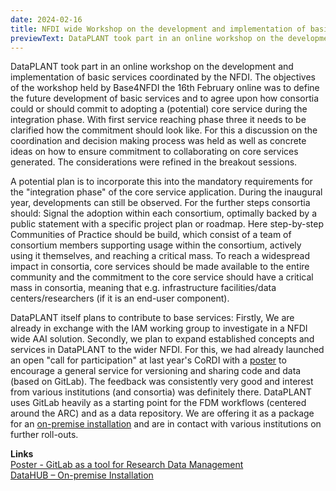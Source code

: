 ```yaml
---
date: 2024-02-16
title: NFDI wide Workshop on the development and implementation of basic services (Base4NFDI) and DataPLANT's contribution 
previewText: DataPLANT took part in an online workshop on the development and implementation of basic services coordinated by the NFDI. The objectives of the workshop held by Base4NFDI the 16th February online was to define the future development of basic services and to agree upon how consortia could or should commit to adopting a (potential) core service during the integration phase. With first service reaching phase three it needs to be clarified how the commitment should look like. For this a discussion on...
---
```


DataPLANT took part in an online workshop on the development and implementation of basic services coordinated by the NFDI. The objectives of the workshop held by Base4NFDI the 16th February online was to define the future development of basic services and to agree upon how consortia could or should commit to adopting a (potential) core service during the integration phase. With first service reaching phase three it needs to be clarified how the commitment should look like. For this a discussion on the coordination and decision making process was held as well as concrete ideas on how to ensure commitment to collaborating on core services generated. The considerations were refined in the breakout sessions.

A potential plan is to incorporate this into the mandatory requirements for the "integration phase" of the core service application. During the inaugural year, developments can still be observed. For the further steps consortia should: Signal the adoption within each consortium, optimally backed by a public statement with a specific project plan or roadmap. Here step-by-step Communities of Practice should be build, which consist of a team of consortium members supporting usage within the consortium, actively using it themselves, and reaching a critical mass. To reach a widespread impact in consortia, core services should be made available to the entire community and the commitment to the core service should have a critical mass in consortia, meaning that e.g. infrastructure facilities/data centers/researchers (if it is an end-user component).

DataPLANT itself plans to contribute to base services: Firstly, We are already in exchange with the IAM working group to investigate in a NFDI wide AAI solution. Secondly, we plan to expand established concepts and services in DataPLANT to the wider NFDI.  For this, we had already launched an open "call for participation" at last year's CoRDI with a [poster](https://zenodo.org/records/10021181) to encourage a general service for versioning and sharing code and data (based on GitLab). The feedback was consistently very good and interest from various institutions (and consortia) was definitely there. DataPLANT uses GitLab heavily as a starting point for the FDM workflows (centered around the ARC) and as a data repository. We are offering it as a package for an [on-premise installation](https://github.com/nfdi4plants/DataHUB) and are in contact with various institutions on further roll-outs.


**Links**   
[Poster - GitLab as a tool for Research Data Management](https://zenodo.org/records/10021181)   
[DataHUB – On-premise Installation](https://github.com/nfdi4plants/DataHUB)   


